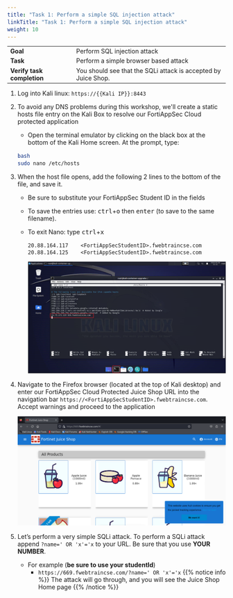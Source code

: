 ```yaml
---
title: "Task 1: Perform a simple SQL injection attack"
linkTitle: "Task 1: Perform a simple SQL injection attack"
weight: 10
---
```



|                            |    |  
|----------------------------| ----
| **Goal**                   | Perform SQL injection attack
| **Task**                   | Perform a simple browser based attack
| **Verify task completion** | You should see that the SQLi attack is accepted by Juice Shop.


1. Log into Kali linux: ```https://{{Kali IP}}:8443```

2. To avoid any DNS problems during this workshop, we'll create a static hosts file entry on the Kali Box to resolve our FortiAppSec Cloud protected application
   - Open the terminal emulator by clicking on the black box at the bottom of the Kali Home screen. At the prompt, type:

    ```sh
    bash
    sudo nano /etc/hosts
    ```

3. When the host file opens, add the following 2 lines to the bottom of the file, and save it.
    - Be sure to substitute your FortiAppSec Student ID in the fields   
    - To save the entries use: <kbd>ctrl</kbd>+<kbd>o</kbd> then  <kbd>enter</kbd> (to save to the same filename). 
    - To exit Nano: type <kbd>ctrl</kbd>+<kbd>x</kbd>

       ```
       20.88.164.117    <FortiAppSecStudentID>.fwebtraincse.com
       20.88.164.125    <FortiAppSecStudentID>.fwebtraincse.com
      ```    
      ![Hosts](hosts.png)
 
4. Navigate to the Firefox browser (located at the top of Kali desktop) and enter our FortiAppSec Cloud Protected Juice Shop URL into the navigation bar ```https://<FortiAppSecStudentID>.fwebtraincse.com```.  Accept warnings and proceed to the application

    ![stud-home](studhome.png)

5. Let’s perform a very simple SQLi attack. To perform a SQLi attack append ```?name=' OR 'x'='x``` to your URL.  Be sure that you use **YOUR NUMBER**.

   - For example (**be sure to use your studentId**)
     - ```https://669.fwebtraincse.com/?name=' OR 'x'='x```
    {{% notice info %}}
    The attack will go through, and you will see the Juice Shop Home page
    {{% /notice %}}

